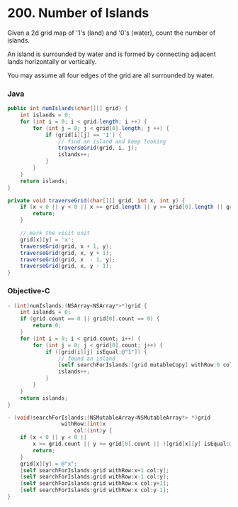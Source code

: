 # 200. Number of Islands
Given a 2d grid map of '1's (land) and '0's (water), count the number of islands.

An island is surrounded by water and is formed by connecting adjacent lands horizontally or vertically.

You may assume all four edges of the grid are all surrounded by water.

### Java

```java
public int numIslands(char[][] grid) {
	int islands = 0;
	for (int i = 0; i < grid.length; i ++) {
		for (int j = 0; j < grid[0].length; j ++) {
			if (grid[i][j] == '1') {
				// find an island and keep looking
				traverseGrid(grid, i, j);
				islands++;
			}
		}
	}
	return islands;
}

private void traverseGrid(char[][] grid, int x, int y) {
	if (x < 0 || y < 0 || x >= grid.length || y >= grid[0].length || grid[x][y] != '1') {
		return;
	}

	// mark the visit unit
	grid[x][y] = 'x';
	traverseGrid(grid, x + 1, y);
	traverseGrid(grid, x, y + 1);
	traverseGrid(grid, x  - 1, y);
	traverseGrid(grid, x, y - 1);
}
```

### Objective-C
```objective-c
- (int)numIslands:(NSArray<NSArray*>*)grid {
    int islands = 0;
    if (grid.count == 0 || grid[0].count == 0) {
        return 0;
    }
    for (int i = 0; i < grid.count; i++) {
        for (int j = 0; j < grid[0].count; j++) {
            if ([grid[i][j] isEqual:@"1"]) {
                // found an island
                [self searchForIslands:[grid mutableCopy] withRow:0 col:0];
                islands++;
            }
        }
    }
    return islands;
}

- (void)searchForIslands:(NSMutableArray<NSMutableArray*> *)grid
				 withRow:(int)x
				     col:(int)y {
    if (x < 0 || y < 0 ||
		x >= grid.count || y >= grid[0].count || ![grid[x][y] isEqual:@"1"]) {
        return;
    }
    grid[x][y] = @"x";
    [self searchForIslands:grid withRow:x+1 col:y];
    [self searchForIslands:grid withRow:x-1 col:y];
    [self searchForIslands:grid withRow:x col:y+1];
    [self searchForIslands:grid withRow:x col:y-1];
}
```

